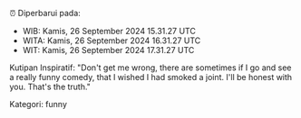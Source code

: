 ⏰ Diperbarui pada:
- WIB: Kamis, 26 September 2024 15.31.27 UTC
- WITA: Kamis, 26 September 2024 16.31.27 UTC
- WIT: Kamis, 26 September 2024 17.31.27 UTC

Kutipan Inspiratif:
"Don't get me wrong, there are sometimes if I go and see a really funny comedy, that I wished I had smoked a joint. I'll be honest with you. That's the truth."


Kategori: funny

